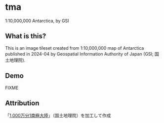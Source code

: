 # tma
1:10,000,000 Antarctica, by GSI

## What is this? 
This is an image tileset created from 1:10,000,000 map of Antarctica published in 2024-04 by Geospatial Information Authority of Japan (GSI; 国土地理院).

## Demo
FIXME

## Attribution
「[1,000万分1南極大陸](https://www.gsi.go.jp/antarctic/download_index_03.html)」（国土地理院）を加工して作成
